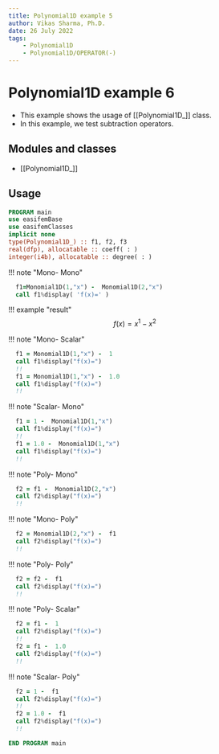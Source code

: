 ```yaml
---
title: Polynomial1D example 5
author: Vikas Sharma, Ph.D.
date: 26 July 2022
tags:
    - Polynomial1D
    - Polynomial1D/OPERATOR(-)
---
```


# Polynomial1D example 6

- This example shows the usage of [[Polynomial1D_]] class.
- In this example, we test subtraction operators.

## Modules and classes

- [[Polynomial1D_]]

## Usage

```fortran
PROGRAM main
use easifemBase
use easifemClasses
implicit none
type(Polynomial1D_) :: f1, f2, f3
real(dfp), allocatable :: coeff( : )
integer(i4b), allocatable :: degree( : )
```

!!! note "Mono- Mono"

```fortran
  f1=Monomial1D(1,"x") -  Monomial1D(2,"x")
  call f1%display( 'f(x)=' )
```

!!! example "result"
$$
f(x)=x^1- x^2
$$

!!! note "Mono- Scalar"

```fortran
  f1 = Monomial1D(1,"x") -  1
  call f1%display("f(x)=")
  !!
  f1 = Monomial1D(1,"x") -  1.0
  call f1%display("f(x)=")
  !!
```

!!! note "Scalar- Mono"

```fortran
  f1 = 1 -  Monomial1D(1,"x")
  call f1%display("f(x)=")
  !!
  f1 = 1.0 -  Monomial1D(1,"x")
  call f1%display("f(x)=")
  !!
```

!!! note "Poly- Mono"

```fortran
  f2 = f1 -  Monomial1D(2,"x")
  call f2%display("f(x)=")
  !!
```

!!! note "Mono- Poly"

```fortran
  f2 = Monomial1D(2,"x") -  f1
  call f2%display("f(x)=")
  !!
```

!!! note "Poly- Poly"

```fortran
  f2 = f2 -  f1
  call f2%display("f(x)=")
  !!
```

!!! note "Poly- Scalar"

```fortran
  f2 = f1 -  1
  call f2%display("f(x)=")
  !!
  f2 = f1 -  1.0
  call f2%display("f(x)=")
  !!
```

!!! note "Scalar- Poly"

```fortran
  f2 = 1 -  f1
  call f2%display("f(x)=")
  !!
  f2 = 1.0 -  f1
  call f2%display("f(x)=")
  !!
```

```fortran
END PROGRAM main
```
